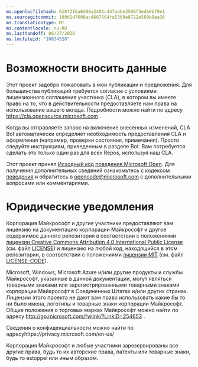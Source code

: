 ```yaml
---
ms.openlocfilehash: 618f216a0d88a2401c447abbe3586f3edb0bf9e1
ms.sourcegitcommit: 109d1d7608ac4667564fa5369e8722e569b8ea36
ms.translationtype: MT
ms.contentlocale: ru-RU
ms.lasthandoff: 06/27/2020
ms.locfileid: "10834528"
---
```

# Возможности вносить данные

Этот проект задобро пожаловать в мои публикации и предложения.  Для большинства публикаций требуется согласие с условиями лицензионного соглашения участника (CLA), в котором вы имеете право на то, что в действительности предоставляете нам права на использование вашего вклада. Подробности можно найти по адресу https://cla.opensource.microsoft.com .

Когда вы отправляете запрос на включение внесенных изменений, CLA Bot автоматически определяет необходимость предоставления CLA и оформления (например, проверки состояния, примечания). Просто следуйте инструкциям, приведенным в разделе Bot. Вам потребуется сделать это только один раз для всех Repos, используя наш CLA.

Этот проект принял [Исходный код поведения Microsoft Open](https://opensource.microsoft.com/codeofconduct/).
Для получения дополнительных сведений ознакомьтесь с кодексом [поведения](https://opensource.microsoft.com/codeofconduct/faq/) и обратитесь в [opencode@microsoft.com](mailto:opencode@microsoft.com) с дополнительными вопросами или комментариями.

# Юридические уведомления

Корпорация Майкрософт и другие участники предоставляют вам лицензию на документацию корпорации Майкрософт и другое содержимое данного репозитория в соответствии с положениями [лицензии Creative Commons Attribution 4.0 International Public License](https://creativecommons.org/licenses/by/4.0/legalcode) (см. файл [LICENSE](LICENSE)) и лицензию на любой код, находящийся в этом репозитории, в соответствии с положениями [лицензии MIT](https://opensource.org/licenses/MIT) (см. файл [LICENSE-CODE](LICENSE-CODE)).

Microsoft, Windows, Microsoft Azure и/или другие продукты и службы Майкрософт, указанные в данной документации, могут являться товарными знаками или зарегистрированными товарными знаками корпорации Майкрософт в Соединенных Штатах и/или других странах.
Лицензии этого проекта не дают вам право использовать какие бы то ни было имена, логотипы и товарные знаки корпорации Майкрософт.
Общие положения о торговых марках Майкрософт можно найти по адресу http://go.microsoft.com/fwlink/?LinkID=254653 .

Сведения о конфиденциальности можно найти по адресуhttps://privacy.microsoft.com/en-us/

Корпорация Майкрософт и любые участники зарезервированы все другие права, будь то их авторские права, патенты или товарные знаки, будь то estoppel или иным образом.
